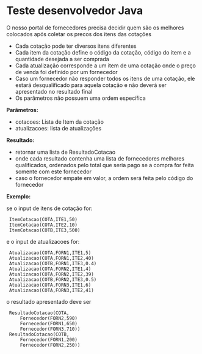 # Teste desenvolvedor Java

O nosso portal de fornecedores precisa decidir quem são os melhores colocados após coletar os precos dos itens das cotações
- Cada cotação pode ter diversos itens diferentes
- Cada item da cotação define o código da cotação, código do item e a quantidade desejada a ser comprada
- Cada atualização corresponde a um item de uma cotação onde o preço de venda foi definido por um fornecedor
- Caso um fornecedor não responder todos os itens de uma cotação, ele estará desqualificado para aquela cotação e não deverá ser apresentado no resultado final
- Os parâmetros não possuem uma ordem específica

**Parâmetros:**
 - cotacoes: Lista de Item da cotação
 - atualizacoes: lista de atualizações

**Resultado:**
 - retornar uma lista de ResultadoCotacao
 - onde cada resultado contenha uma lista de fornecedores melhores qualificados, ordenados pelo total que seria pago se a compra for feita somente com este fornecedor
 - caso o fornecedor empate em valor, a ordem será feita pelo código do fornecedor

**Exemplo:**

 se o input de itens de cotação for:
 
     ItemCotacao(COTA,ITE1,50)
     ItemCotacao(COTA,ITE2,10)
     ItemCotacao(COTB,ITE3,500)
 e o input de atualizacoes for:
 
     Atualizacao(COTA,FORN1,ITE1,5)
     Atualizacao(COTA,FORN1,ITE2,40)
     Atualizacao(COTB,FORN1,ITE3,0.4)
     Atualizacao(COTA,FORN2,ITE1,4)
     Atualizacao(COTA,FORN2,ITE2,39)
     Atualizacao(COTB,FORN2,ITE3,0.5)
     Atualizacao(COTA,FORN3,ITE1,6)
     Atualizacao(COTA,FORN3,ITE2,41)

 o resultado apresentado deve ser
 
     ResultadoCotacao(COTA,
         Fornecedor(FORN2,590)
         Fornecedor(FORN1,650)
         Fornecedor(FORN3,710))
     ResultadoCotacao(COTB,
         Fornecedor(FORN1,200)
         Fornecedor(FORN2,250))